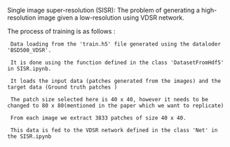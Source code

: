 Single image super-resolution (SISR): The problem of generating a high-resolution image given a low-resolution using VDSR network. 


The process of training is as follows :

     Data loading from the 'train.h5' file generated using the dataloder 'BSD500_VDSR'.

     It is done using the function defined in the class 'DatasetFromHdf5' in SISR.ipynb.
     
     It loads the input data (patches generated from the images) and the target data (Ground truth patches )
     
     The patch size selected here is 40 x 40, however it needs to be changed to 80 x 80(mentioned in the paper which we want to replicate)
     
     From each image we extract 3833 patches of size 40 x 40.
     
     This data is fed to the VDSR network defined in the class 'Net' in the SISR.ipynb
     
     


